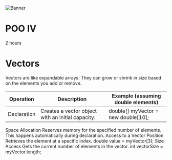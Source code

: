 ![Banner](images/medium-shot-woman-living-as-digital-nomad.jpg)
# POO IV

2 hours

# Vectors 

Vectors are like expandable arrays. They can grow or shrink in size based on the elements you add or remove.

| Operation	   | Description	                                     | Example (assuming double elements)     |
|--------------|---------------------------------------------------|----------------------------------------|
| Declaration  | Creates a vector object with an initial capacity. | double[] myVector = new double[10];    |
Space Allocation	Reserves memory for the specified number of elements.	This happens automatically during declaration.
Access to a Vector Position	Retrieves the element at a specific index.	double value = myVector[3];
Size Access	Gets the current number of elements in the vector.	int vectorSize = myVector.length;
